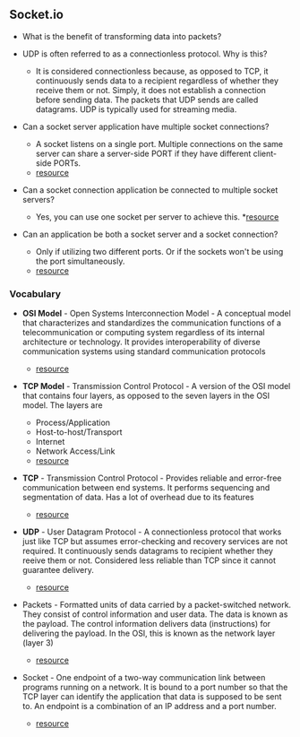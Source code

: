 ## Socket.io

* What is the benefit of transforming data into packets?
* UDP is often referred to as a connectionless protocol. Why is this?
  * It is considered connectionless because, as opposed to TCP, it continuously sends data to a recipient regardless of whether they receive them or not. Simply, it does not establish a connection before sending data. The packets that UDP sends are called datagrams. UDP is typically used for streaming media. 

* Can a socket server application have multiple socket connections?
  * A socket listens on a single port. Multiple connections on the same server can share a server-side PORT if they have different client-side PORTs.
  * [resource](https://stackoverflow.com/questions/11129212/tcp-can-two-different-sockets-share-a-port/11129641#:~:text=5%20Answers&text=A%20server%20socket%20listens%20on%20a%20single%20port.&text=Multiple%20connections%20on%20the%20same,system%20resources%20allow%20it%20to.)

* Can a socket connection application be connected to multiple socket servers?
  * Yes, you can use one socket per server to achieve this. 
  *[resource](https://stackoverflow.com/questions/5402019/connecting-to-multiple-servers-from-a-single-client-socket-c#:~:text=If%20your%20program%20is%20a,socket%20at%20all%2C%20just%20connect%20.&text=I%20think%20you%20are%20using,(%20aren't%20you%3F).&text=Then%20reuse%20port%20is%20not,part%20the%20start%20the%20connection.)

* Can an application be both a socket server and a socket connection?
  * Only if utilizing two different ports. Or if the sockets won't be using the port simultaneously. 
  * [resource](https://www.quora.com/Can-you-make-a-client-socket-and-a-server-socket-in-one)

### Vocabulary

* **OSI Model** - Open Systems Interconnection Model - A conceptual model that characterizes and standardizes the communication functions of a telecommunication or computing system regardless of its internal architecture or technology. It provides interoperability of diverse communication systems using standard communication protocols
  * [resource](https://en.wikipedia.org/wiki/OSI_model)

* **TCP Model** - Transmission Control Protocol - A version of the OSI model that contains four layers, as opposed to the seven layers in the OSI model. The layers are 
  * Process/Application
  * Host-to-host/Transport
  * Internet
  * Network Access/Link
  * [resource](https://www.geeksforgeeks.org/tcp-ip-model/)

* **TCP** - Transmission Control Protocol - Provides reliable and error-free communication between end systems. It performs sequencing and segmentation of data. Has a lot of overhead due to its features
  * [resource](https://www.geeksforgeeks.org/tcp-ip-model/)

* **UDP** - User Datagram Protocol - A connectionless protocol that works just like TCP but assumes error-checking and recovery services are not required. It continuously sends datagrams to recipient whether they reeive them or not. Considered less reliable than TCP since it cannot guarantee delivery. 
  * [resource](https://www.privateinternetaccess.com/blog/tcp-vs-udp-understanding-the-difference/)

* Packets - Formatted units of data carried by a packet-switched network. They consist of control information and user data. The data is known as the payload. The control information delivers data (instructions) for delivering the payload. In the OSI, this is known as the network layer (layer 3)
  * [resource](https://en.wikipedia.org/wiki/Network_packet)

* Socket - One endpoint of a two-way communication link between programs running on a network. It is bound to a port number so that the TCP layer can identify the application that data is supposed to be sent to. An endpoint is a combination of an IP address and a port number. 
  * [resource](https://docs.oracle.com/javase/tutorial/networking/sockets/definition.html#:~:text=Definition%3A,address%20and%20a%20port%20number.)